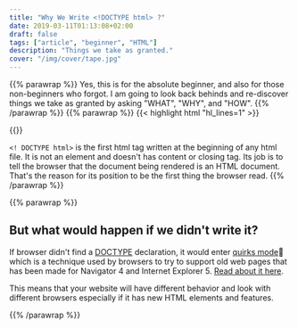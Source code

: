 ```yaml
---
title: "Why We Write <!DOCTYPE html> ?"
date: 2019-03-11T01:13:08+02:00
draft: false
tags: ["article", "beginner", "HTML"]
description: "Things we take as granted."
cover: "/img/cover/tape.jpg"
---
```

{{% parawrap %}}
Yes, this is for the absolute beginner, and also for those non-beginners who forgot. I am going to look back behinds and re-discover things we take as granted by asking "WHAT", "WHY", and "HOW".
{{% /parawrap %}}
{{% parawrap %}}
{{< highlight html "hl_lines=1" >}}
<!DOCTYPE html>
<html lang="en">
    <head></head>
    <body></body>
</html>
{{</ highlight >}}
<br />

`<! DOCTYPE html>` is the first html tag written at the beginning of any html file. It is not an element and doesn't has content or closing tag.
Its job is to tell the browser that the document being rendered is an HTML document. That's the reason for its position to be the first thing the browser read.
{{% /parawrap %}}

{{% parawrap %}}

## But what would happen if we didn't write it?

If browser didn't find a [DOCTYPE](https://developer.mozilla.org/en-US/docs/Glossary/Doctype) declaration, it would enter [quirks mode](https://en.m.wikipedia.org/wiki/Quirks_mode)🤔 which is a technique used by browsers to try to support old web pages that has been made for Navigator 4 and Internet Explorer 5. [Read about it here](https://developer.mozilla.org/en-US/docs/Web/HTML/Quirks_Mode_and_Standards_Mode).

This means that your website will have different behavior and look with different browsers especially if it has new HTML elements and features.

{{% /parawrap %}}
